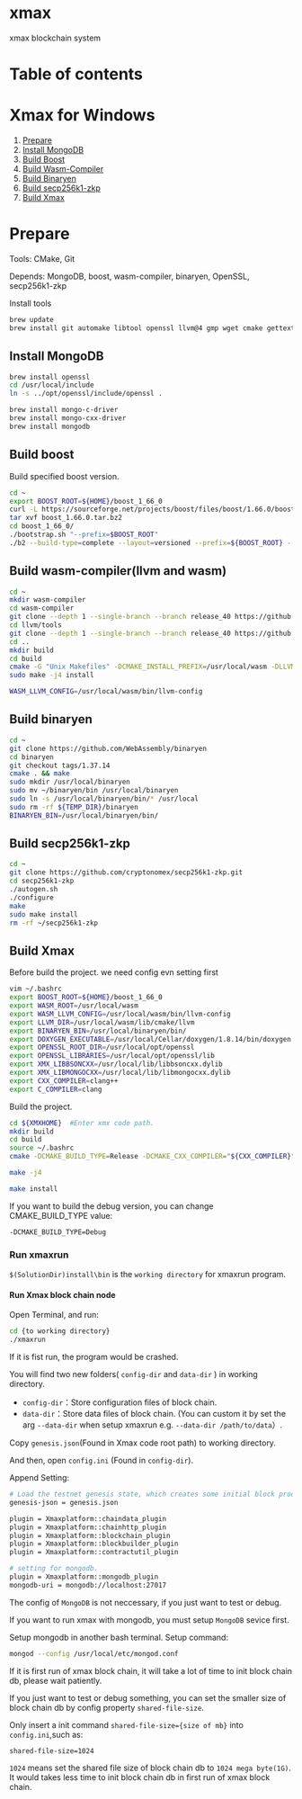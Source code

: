 # xmax
xmax blockchain system

# Table of contents

# Xmax for Windows
1. [Prepare](#xmaxprepare)
2. [Install MongoDB](#buildmongodb)
3. [Build Boost](#buildboost)
4. [Build Wasm-Compiler](#buildwasmcompiler)
5. [Build Binaryen](#buildbinaryen)
6. [Build secp256k1-zkp](#secp256k1)
7. [Build Xmax](#buildxmax)

<a name="xmaxprepare"></a>
# Prepare

Tools: CMake, Git

Depends: MongoDB, boost, wasm-compiler, binaryen, OpenSSL, secp256k1-zkp

Install tools

```bash
brew update
brew install git automake libtool openssl llvm@4 gmp wget cmake gettext doxygen 
```


<a name="buildmongodb"></a>
## Install MongoDB

```bash
brew install openssl
cd /usr/local/include
ln -s ../opt/openssl/include/openssl .

brew install mongo-c-driver
brew install mongo-cxx-driver
brew install mongodb
```

<a name="buildboost"></a>
## Build boost
Build specified boost version.
```bash
cd ~
export BOOST_ROOT=${HOME}/boost_1_66_0
curl -L https://sourceforge.net/projects/boost/files/boost/1.66.0/boost_1_66_0.tar.bz2 > boost_1.66.0.tar.bz2
tar xvf boost_1.66.0.tar.bz2
cd boost_1_66_0/
./bootstrap.sh "--prefix=$BOOST_ROOT"
./b2 --build-type=complete --layout=versioned --prefix=${BOOST_ROOT} --without-mpi install

```

<a name="buildwasmcompiler"></a>
## Build wasm-compiler(llvm and wasm)

```bash
cd ~
mkdir wasm-compiler
cd wasm-compiler
git clone --depth 1 --single-branch --branch release_40 https://github.com/llvm-mirror/llvm.git
cd llvm/tools
git clone --depth 1 --single-branch --branch release_40 https://github.com/llvm-mirror/clang.git
cd ..
mkdir build
cd build
cmake -G "Unix Makefiles" -DCMAKE_INSTALL_PREFIX=/usr/local/wasm -DLLVM_TARGETS_TO_BUILD= -DLLVM_EXPERIMENTAL_TARGETS_TO_BUILD=WebAssembly -DCMAKE_BUILD_TYPE=Release ../
sudo make -j4 install

WASM_LLVM_CONFIG=/usr/local/wasm/bin/llvm-config
```

<a name="buildbinaryen"></a>
## Build binaryen
```bash
cd ~
git clone https://github.com/WebAssembly/binaryen
cd binaryen
git checkout tags/1.37.14
cmake . && make
sudo mkdir /usr/local/binaryen
sudo mv ~/binaryen/bin /usr/local/binaryen
sudo ln -s /usr/local/binaryen/bin/* /usr/local
sudo rm -rf ${TEMP_DIR}/binaryen
BINARYEN_BIN=/usr/local/binaryen/bin/
```
<a name="secp256k1"></a>
## Build secp256k1-zkp

```bash
cd ~
git clone https://github.com/cryptonomex/secp256k1-zkp.git
cd secp256k1-zkp
./autogen.sh
./configure
make
sudo make install
rm -rf ~/secp256k1-zkp
```


<a name="buildxmax"></a>
## Build Xmax

Before build the project. we need config evn setting first

```bash
vim ~/.bashrc
export BOOST_ROOT=${HOME}/boost_1_66_0
export WASM_ROOT=/usr/local/wasm
export WASM_LLVM_CONFIG=/usr/local/wasm/bin/llvm-config
export LLVM_DIR=/usr/local/wasm/lib/cmake/llvm
export BINARYEN_BIN=/usr/local/binaryen/bin/
export DOXYGEN_EXECUTABLE=/usr/local/Cellar/doxygen/1.8.14/bin/doxygen
export OPENSSL_ROOT_DIR=/usr/local/opt/openssl
export OPENSSL_LIBRARIES=/usr/local/opt/openssl/lib
export XMX_LIBBSONCXX=/usr/local/lib/libbsoncxx.dylib
export XMX_LIBMONGOCXX=/usr/local/lib/libmongocxx.dylib
export CXX_COMPILER=clang++
export C_COMPILER=clang

```

Build the project.

```bash
cd ${XMXHOME}  #Enter xmx code path.
mkdir build
cd build
source ~/.bashrc
cmake -DCMAKE_BUILD_TYPE=Release -DCMAKE_CXX_COMPILER="${CXX_COMPILER}" -DCMAKE_C_COMPILER="${C_COMPILER}" -DBOOST_ROOT=${BOOST_ROOT} -DWASM_ROOT="${WASM_ROOT}" -DOPENSSL_ROOT_DIR="${OPENSSL_ROOT_DIR}" -DXMAX_LIBBSONCXX=/usr/local/lib/libbsoncxx.dylib -DXMAX_LIBMONGOCXX=/usr/local/lib/libmongocxx.dylib ..

make -j4 

make install

```

If you want to build the debug version, you can change  CMAKE_BUILD_TYPE value:

`-DCMAKE_BUILD_TYPE=Debug`

### Run xmaxrun

`$(SolutionDir)install\bin` is the `working directory` for xmaxrun program.

#### Run Xmax block chain node

Open Terminal, and run:
```bash
cd {to working directory}
./xmaxrun

```


If it is fist run, the program would be crashed.

You will find two new folders( `config-dir` and `data-dir` ) in working directory.

* `config-dir`：Store configuration files of block chain.
* `data-dir`：Store data files of block chain. (You can custom it by set the arg `--data-dir` when setup xmaxrun e.g. `--data-dir /path/to/data`）.

Copy `genesis.json`(Found in Xmax code root path) to working directory.

And then, open `config.ini` (Found in `config-dir`).

Append Setting:
```bash
# Load the testnet genesis state, which creates some initial block producers with the default key
genesis-json = genesis.json     

plugin = Xmaxplatform::chaindata_plugin
plugin = Xmaxplatform::chainhttp_plugin
plugin = Xmaxplatform::blockchain_plugin
plugin = Xmaxplatform::blockbuilder_plugin
plugin = Xmaxplatform::contractutil_plugin

# setting for mongodb.
plugin = Xmaxplatform::mongodb_plugin
mongodb-uri = mongodb://localhost:27017

```
The config of `MongoDB` is not neccessary, if you just want to test or debug.

If you want to run xmax with mongodb, you must setup `MongoDB` sevice first.

Setup mongodb in another bash terminal. Setup command:

```bash
mongod --config /usr/local/etc/mongod.conf
``` 

If it is first run of xmax block chain, it will take a lot of time to init block chain db, please wait patiently.

If you just want to test or debug something, you can set the smaller size of block chain db by config property `shared-file-size`.

Only insert a init command `shared-file-size={size of mb}` into `config.ini`,such as:

`shared-file-size=1024`

`1024` means set the shared file size of block chain db to `1024 mega byte(1G)`. It would takes less time to init block chain db in first run of xmax block chain.
